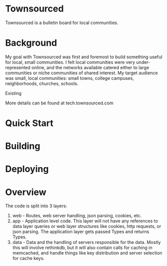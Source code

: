 Townsourced
===========

Townsourced is a bulletin board for local communities.

# Background

My goal with Townsourced was first and foremost to build something useful for local, small communities.  I felt local
communities were very under-represented online, and the networks available catered either to large communities or niche
communities of shared interest.  My target audience was small, local communities: small towns, college campuses, 
neighborhoods, churches, schools.  

Existing

More details can be found at tech.townsourced.com

# Quick Start


# Building

# Deploying


# Overview

The code is split into 3 layers:

1. web - Routes, web server handling, json parsing, cookies, etc.
2. app - Application level code.  This layer will not have any references to data layer queries or web layer structures like cookies, http requests, or json parsing.  The application layer gets passed Types and returns Types.
3. data - Data and the handling of servers responsible for the data.  Mostly this will involve rethinkdb, but it will also contain calls for caching in memcached, and handle things like key distribution and server selection for cache keys.
